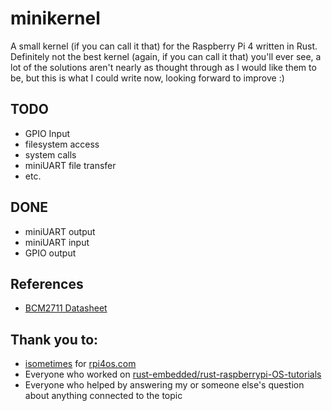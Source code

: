 # minikernel

A small kernel (if you can call it that) for the Raspberry Pi 4 written in Rust. Definitely not the best kernel (again, if you can call it that) you'll ever see, a lot of the solutions aren't nearly as thought through as I would like them to be, but this is what I could write now, looking forward to improve :)

## TODO
- GPIO Input
- filesystem access
- system calls
- miniUART file transfer
- etc.

## DONE
- miniUART output
- miniUART input
- GPIO output

## References
- [BCM2711 Datasheet](https://datasheets.raspberrypi.com/bcm2711/bcm2711-peripherals.pdf)

## Thank you to:
- [isometimes](https://github.com/isometimes) for [rpi4os.com](https://www.rpi4os.com/)
- Everyone who worked on [rust-embedded/rust-raspberrypi-OS-tutorials](https://github.com/rust-embedded/rust-raspberrypi-OS-tutorials)
- Everyone who helped by answering my or someone else's question about anything connected to the topic

